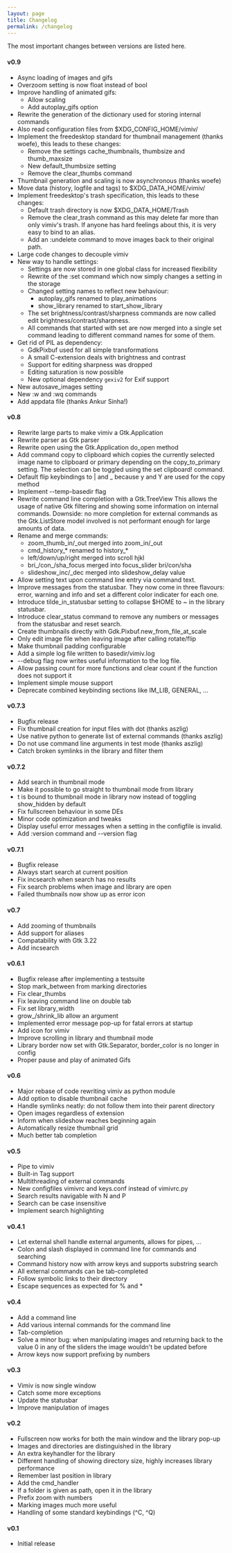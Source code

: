 ```yaml
---
layout: page
title: Changelog
permalink: /changelog
---
```


The most important changes between versions are listed here.

#### v0.9
* Async loading of images and gifs
* Overzoom setting is now float instead of bool
* Improve handling of animated gifs:
  * Allow scaling
  * Add autoplay\_gifs option
* Rewrite the generation of the dictionary used for storing internal commands
* Also read configuration files from $XDG_CONFIG_HOME/vimiv/
* Implement the freedesktop standard for thumbnail management (thanks woefe),
  this leads to these changes:
  * Remove the settings cache_thumbnails, thumbsize and thumb_maxsize
  * New default_thumbsize setting
  * Remove the clear_thumbs command
* Thumbnail generation and scaling is now asynchronous (thanks woefe) 
* Move data (history, logfile and tags) to $XDG_DATA_HOME/vimiv/
* Implement freedesktop's trash specification, this leads to these changes:
  * Default trash directory is now $XDG_DATA_HOME/Trash
  * Remove the clear_trash command as this may delete far more than only
    vimiv's trash. If anyone has hard feelings about this, it is very easy to
    bind to an alias.
  * Add an :undelete command to move images back to their original path.
* Large code changes to decouple vimiv
* New way to handle settings:
  * Settings are now stored in one global class for increased flexibility
  * Rewrite of the :set command which now simply changes a setting in the
    storage
  * Changed setting names to reflect new behaviour:
    * autoplay\_gifs renamed to play\_animations
    * show\_library renamed to start\_show\_library
  * The set brightness/contrast/sharpness commands are now called edit
    brightness/contrast/sharpness.
  * All commands that started with set are now merged into a single set command
    leading to different command names for some of them.
* Get rid of PIL as dependency:
  * GdkPixbuf used for all simple transformations
  * A small C-extension deals with brightness and contrast
  * Support for editing sharpness was dropped
  * Editing saturation is now possible
  * New optional dependency `gexiv2` for Exif support
* New autosave\_images setting
* New :w and :wq commands
* Add appdata file (thanks Ankur Sinha!)

#### v0.8
* Rewrite large parts to make vimiv a Gtk.Application
* Rewrite parser as Gtk parser
* Rewrite open using the Gtk.Application do_open method
* Add command copy to clipboard which copies the currently selected
  image name to clipboard or primary depending on the copy_to_primary
  setting. The selection can be toggled using the set clipboard!
  command.
* Default flip keybindings to | and _ because y and Y are used for the copy
  method
* Implement --temp-basedir flag
* Rewrite command line completion with a Gtk.TreeView This allows the usage of
  native Gtk filtering and showing some information on internal commands.
  Downside: no more completion for external commands as the Gtk.ListStore model
  involved is not performant enough for large amounts of data.
* Rename and merge commands:
  * zoom_thumb_in/\_out merged into zoom_in/\_out
  * cmd_history\_\* renamed to history\_\*
  * left/down/up/right merged into scroll hjkl
  * bri\_/con\_/sha\_focus merged into focus_slider bri/con/sha
  * slideshow\_inc/\_dec merged into slideshow_delay value
* Allow setting text upon command line entry via command text.
* Improve messages from the statusbar. They now come in three flavours: error,
  warning and info and set a different color indicater for each one.
* Introduce tilde_in_statusbar setting to collapse $HOME to ~ in the library
  statusbar.
* Introduce clear_status command to remove any numbers or messages from the
  statusbar and reset search.
* Create thumbnails directly with Gdk.Pixbuf.new_from_file_at_scale
* Only edit image file when leaving image after calling rotate/flip
* Make thumbnail padding configurable
* Add a simple log file written to basedir/vimiv.log
* --debug flag now writes useful information to the log file.
* Allow passing count for more functions and clear count if the function does
  not support it
* Implement simple mouse support
* Deprecate combined keybinding sections like IM_LIB, GENERAL, ...

#### v0.7.3
* Bugfix release
* Fix thumbnail creation for input files with dot (thanks aszlig)
* Use native python to generate list of external commands (thanks aszlig)
* Do not use command line arguments in test mode (thanks aszlig)
* Catch broken symlinks in the library and filter them

#### v0.7.2
* Add search in thumbnail mode
* Make it possible to go straight to thumbnail mode from library
* t is bound to thumbnail mode in library now instead of toggling show_hidden
  by default
* Fix fullscreen behaviour in some DEs
* Minor code optimization and tweaks
* Display useful error messages when a setting in the configfile is invalid.
* Add :version command and --version flag

#### v0.7.1
* Bugfix release
* Always start search at current position
* Fix incsearch when search has no results
* Fix search problems when image and library are open
* Failed thumbnails now show up as error icon

#### v0.7
* Add zooming of thumbnails
* Add support for aliases
* Compatability with Gtk 3.22
* Add incsearch

#### v0.6.1
* Bugfix release after implementing a testsuite
* Stop mark_between from marking directories
* Fix clear_thumbs
* Fix leaving command line on double tab
* Fix set library_width
* grow\_/shrink\_lib allow an argument
* Implemented error message pop-up for fatal errors at startup
* Add icon for vimiv
* Improve scrolling in library and thumbnail mode
* Library border now set with Gtk.Separator, border_color is no longer in
  config
* Proper pause and play of animated Gifs

#### v0.6
* Major rebase of code rewriting vimiv as python module
* Add option to disable thumbnail cache
* Handle symlinks neatly: do not follow them into their parent directory
* Open images regardless of extension
* Inform when slideshow reaches beginning again
* Automatically resize thumbnail grid
* Much better tab completion

#### v0.5
* Pipe to vimiv
* Built-in Tag support
* Multithreading of external commands
* New configfiles vimivrc and keys.conf instead of vimivrc.py
* Search results navigable with N and P
* Search can be case insensitive
* Implement search highlighting

#### v0.4.1
* Let external shell handle external arguments, allows for pipes, ...
* Colon and slash displayed in command line for commands and searching
* Command history now with arrow keys and supports substring search
* All external commands can be tab-completed
* Follow symbolic links to their directory
* Escape sequences as expected for % and \*

#### v0.4
* Add a command line
* Add various internal commands for the command line
* Tab-completion
* Solve a minor bug: when manipulating images and returning back to the value 0
  in any of the sliders the image wouldn't be updated before
* Arrow keys now support prefixing by numbers

#### v0.3
* Vimiv is now single window
* Catch some more exceptions
* Update the statusbar
* Improve manipulation of images

#### v0.2
* Fullscreen now works for both the main window and the library pop-up
* Images and directories are distinguished in the library
* An extra keyhandler for the library
* Different handling of showing directory size, highly increases library
  performance
* Remember last position in library
* Add the cmd_handler
* If a folder is given as path, open it in the library
* Prefix zoom with numbers
* Marking images much more useful
* Handling of some standard keybindings (^C, ^Q)

#### v0.1
* Initial release
